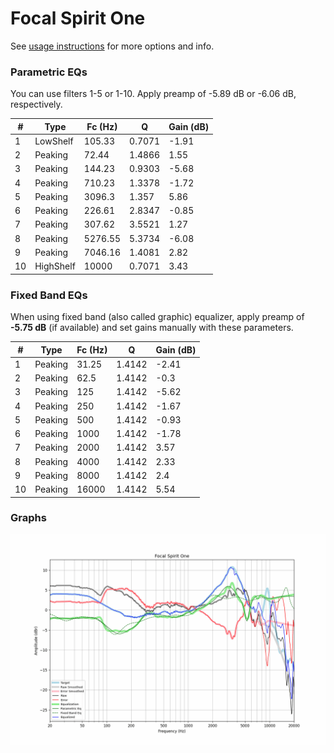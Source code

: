 # Focal Spirit One
See [usage instructions](https://github.com/jaakkopasanen/AutoEq#usage) for more options and info.

### Parametric EQs
You can use filters 1-5 or 1-10. Apply preamp of -5.89 dB or -6.06 dB, respectively.

|   # | Type      |   Fc (Hz) |      Q |   Gain (dB) |
|-----|-----------|-----------|--------|-------------|
|   1 | LowShelf  |    105.33 | 0.7071 |       -1.91 |
|   2 | Peaking   |     72.44 | 1.4866 |        1.55 |
|   3 | Peaking   |    144.23 | 0.9303 |       -5.68 |
|   4 | Peaking   |    710.23 | 1.3378 |       -1.72 |
|   5 | Peaking   |   3096.3  | 1.357  |        5.86 |
|   6 | Peaking   |    226.61 | 2.8347 |       -0.85 |
|   7 | Peaking   |    307.62 | 3.5521 |        1.27 |
|   8 | Peaking   |   5276.55 | 5.3734 |       -6.08 |
|   9 | Peaking   |   7046.16 | 1.4081 |        2.82 |
|  10 | HighShelf |  10000    | 0.7071 |        3.43 |

### Fixed Band EQs
When using fixed band (also called graphic) equalizer, apply preamp of **-5.75 dB** (if available) and set gains manually with these parameters.

|   # | Type    |   Fc (Hz) |      Q |   Gain (dB) |
|-----|---------|-----------|--------|-------------|
|   1 | Peaking |     31.25 | 1.4142 |       -2.41 |
|   2 | Peaking |     62.5  | 1.4142 |       -0.3  |
|   3 | Peaking |    125    | 1.4142 |       -5.62 |
|   4 | Peaking |    250    | 1.4142 |       -1.67 |
|   5 | Peaking |    500    | 1.4142 |       -0.93 |
|   6 | Peaking |   1000    | 1.4142 |       -1.78 |
|   7 | Peaking |   2000    | 1.4142 |        3.57 |
|   8 | Peaking |   4000    | 1.4142 |        2.33 |
|   9 | Peaking |   8000    | 1.4142 |        2.4  |
|  10 | Peaking |  16000    | 1.4142 |        5.54 |

### Graphs
![](./Focal%20Spirit%20One.png)
